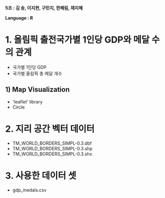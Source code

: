 __5조 : 김 송, 이지현, 구민지, 한혜림, 채지혜__

**Language : R**

# 1. 올림픽 출전국가별 1인당 GDP와 메달 수의 관계
  - 국가별 1인당 GDP
  - 국가별 올림픽 총 메달 개수
## 1) Map Visualization 
  - 'leaflet' library
  - Circle

# 2. 지리 공간 벡터 데이터
  - TM_WORLD_BORDERS_SIMPL-0.3.dbf
  - TM_WORLD_BORDERS_SIMPL-0.3.shp
  - TM_WORLD_BORDERS_SIMPL-0.3.shx

# 3. 사용한 데이터 셋
  - gdp_medals.csv

